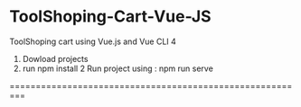 # ToolShoping-Cart-Vue-JS
ToolShoping cart using Vue.js and Vue CLI 4 
1. Dowload projects
2. run npm install
2 Run project using : npm run serve

=========================================================


